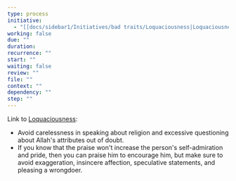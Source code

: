 ```yaml
---
type: process
initiative:
  - "[[docs/sidebar1/Initiatives/bad traits/Loquaciousness|Loquaciousness]]"
working: false
due: ""
duration: 
recurrence: ""
start: ""
waiting: false
review: ""
file: ""
context: ""
dependency: ""
step: ""
---
```


Link to [Loquaciousness](docs/sidebar1/Initiatives/bad%20traits/Loquaciousness.md):

* Avoid carelessness in speaking about religion and excessive questioning about Allah's attributes out of doubt.
* If you know that the praise won't increase the person's self-admiration and pride, then you can praise him to encourage him, but make sure to avoid exaggeration, insincere affection, speculative statements, and pleasing a wrongdoer.

